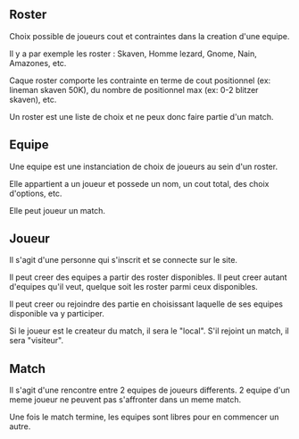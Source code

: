 ## Roster
Choix possible de joueurs cout et contraintes dans la creation d'une equipe.

Il y a par exemple les roster : Skaven, Homme lezard, Gnome, Nain, Amazones, etc.

Caque roster comporte les contrainte en terme de cout positionnel (ex: lineman skaven 50K), du nombre de positionnel max (ex: 0-2 blitzer skaven), etc.

Un roster est une liste de choix et ne peux donc faire partie d'un match.

## Equipe
Une equipe est une instanciation de choix de joueurs au sein d'un roster.

Elle appartient a un joueur et possede un nom, un cout total, des choix d'options, etc.

Elle peut joueur un match.

## Joueur
Il s'agit d'une personne qui s'inscrit et se connecte sur le site.

Il peut creer des equipes a partir des roster disponibles. Il peut creer autant d'equipes qu'il veut, quelque soit les roster parmi ceux disponibles.

Il peut creer ou rejoindre des partie en choisissant laquelle de ses equipes disponible va y participer.

Si le joueur est le createur du match, il sera le "local". S'il rejoint un match, il sera "visiteur".

## Match
Il s'agit d'une rencontre entre 2 equipes de joueurs differents. 2 equipe d'un  meme joueur ne peuvent pas s'affronter dans un meme match.

Une fois le match termine, les equipes sont libres pour en commencer un autre.
